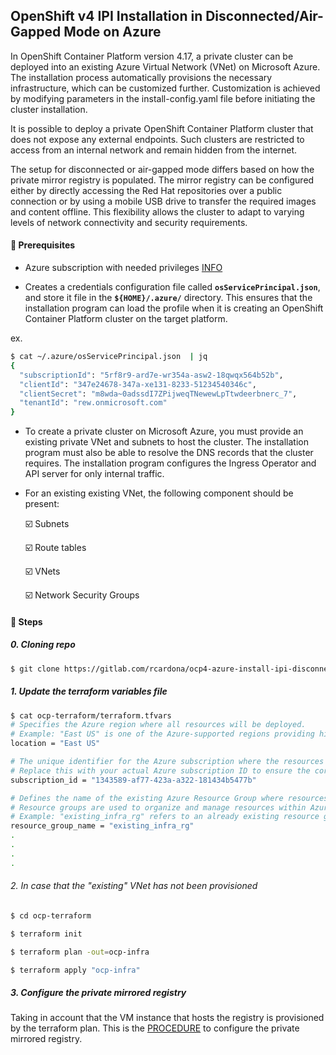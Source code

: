 
## OpenShift v4 IPI Installation in Disconnected/Air-Gapped Mode on Azure

In OpenShift Container Platform version 4.17, a private cluster can be deployed into an existing Azure Virtual Network (VNet) on Microsoft Azure. The installation process automatically provisions the necessary infrastructure, which can be customized further. Customization is achieved by modifying parameters in the install-config.yaml file before initiating the cluster installation.

It is possible to deploy a private OpenShift Container Platform cluster that does not expose any external endpoints. Such clusters are restricted to access from an internal network and remain hidden from the internet.

The setup for disconnected or air-gapped mode differs based on how the private mirror registry is populated. The mirror registry can be configured either by directly accessing the Red Hat repositories over a public connection or by using a mobile USB drive to transfer the required images and content offline. This flexibility allows the cluster to adapt to varying levels of network connectivity and security requirements.

#### 🔹 Prerequisites

- Azure subscription with needed privileges [INFO](https://docs.openshift.com/container-platform/4.17/installing/installing_azure/installing-azure-account.html#installation-azure-limits_installing-azure-account)

- Creates a credentials configuration file called **```osServicePrincipal.json```**, and store it file in the **```${HOME}/.azure/```** directory. This ensures that the installation program can load the profile when it is creating an OpenShift Container Platform cluster on the target platform.

ex.

```bash
$ cat ~/.azure/osServicePrincipal.json  | jq
{
  "subscriptionId": "5rf8r9-ard7e-wr354a-asw2-18qwqx564b52b",
  "clientId": "347e24678-347a-xe131-8233-51234540346c",
  "clientSecret": "m8wda~0adssdI7ZPijweqTNewewLpTtwdeerbnerc_7",
  "tenantId": "rew.onmicrosoft.com"
}
```

- To create a private cluster on Microsoft Azure, you must provide an existing private VNet and subnets to host the cluster. The installation program must also be able to resolve the DNS records that the cluster requires. The installation program configures the Ingress Operator and API server for only internal traffic.

- For an existing existing VNet, the following component should be present:

   ☑️ Subnets

   ☑️ Route tables

   ☑️ VNets

   ☑️ Network Security Groups

#### 🔹 Steps

##### 0. Cloning repo
```bash
$ git clone https://gitlab.com/rcardona/ocp4-azure-install-ipi-disconnected.git
```

##### 1. Update the terraform variables file
```bash
$ cat ocp-terraform/terraform.tfvars
# Specifies the Azure region where all resources will be deployed.
# Example: "East US" is one of the Azure-supported regions providing high availability and low latency.
location = "East US"

# The unique identifier for the Azure subscription where the resources will be provisioned.
# Replace this with your actual Azure subscription ID to ensure the correct subscription is targeted.
subscription_id = "1343589-af77-423a-a322-181434b5477b"

# Defines the name of the existing Azure Resource Group where resources will be deployed.
# Resource groups are used to organize and manage resources within Azure.
# Example: "existing_infra_rg" refers to an already existing resource group in Azure.
resource_group_name = "existing_infra_rg"
.
.
.
.
```

###### 2. In case that the "existing" VNet has not been provisioned
```bash
$ cd ocp-terraform

$ terraform init

$ terraform plan -out=ocp-infra

$ terraform apply "ocp-infra"
```

##### 3. Configure the private mirrored registry

Taking in account that the VM instance that hosts the registry is provisioned by the terraform plan. This is the [PROCEDURE](https://gitlab.com/rcardona/ocp4-tasks/-/blob/main/cluster-registry/mirror-registry-commons.md) to configure the private mirrored registry.

